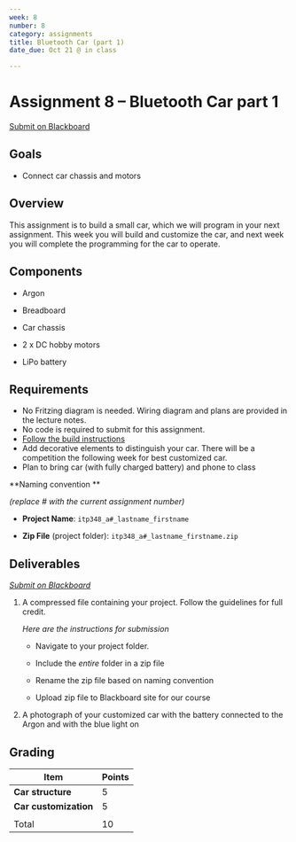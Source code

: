 ```yaml
---
week: 8
number: 8
category: assignments
title: Bluetooth Car (part 1)
date_due: Oct 21 @ in class

---
```

Assignment 8 – Bluetooth Car part 1
============================

[Submit on Blackboard](https://blackboard.usc.edu/)

Goals
-----

-   Connect car chassis and motors

## Overview

This assignment is to build a small car, which we will program in your next assignment. This week you will build and customize the car, and next week you will complete the programming for the car to operate.

## Components

-   Argon

-   Breadboard

-   Car chassis

-   2 x DC hobby motors

-   LiPo battery

## Requirements

-   No Fritzing diagram is needed. Wiring diagram and plans are provided in the
    lecture notes.
-   No code is required to submit for this assignment.
-   [Follow the build instructions](guide_build_chassis)
-   Add decorative elements to distinguish your car. There will be a competition the following week for best customized car.
-   Plan to bring car (with fully charged battery) and phone to class

**Naming convention **

*(replace \# with the current assignment number)*

-   **Project Name**: `itp348_a#_lastname_firstname`

-   **Zip File** (project folder): `itp348_a#_lastname_firstname.zip`

Deliverables
------------

*[Submit on Blackboard](https://blackboard.usc.edu)*


1. A compressed file containing your project. Follow the guidelines for full
   credit.

   *Here are the instructions for submission*


   - Navigate to your project folder.

   - Include the *entire* folder in a zip file

   - Rename the zip file based on naming convention

   - Upload zip file to Blackboard site for our course

2. A photograph of your customized car with the battery connected to the Argon and with the blue light on

   


Grading
-------

| Item                  | Points |
| --------------------- | ------ |
| **Car structure**     | 5      |
| **Car customization** | 5      |
|                       |        |
| Total                 | 10     |

